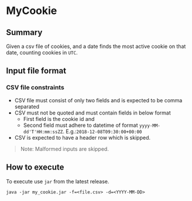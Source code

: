 # MyCookie

## Summary

Given a csv file of cookies, and a date finds the most active cookie on that date, counting cookies in `UTC`.

## Input file format
### CSV file constraints
* CSV file must consist of only two fields and is expected to be comma separated 
* CSV must not be quoted and must contain fields in below format
    * First field is the cookie id and 
    * Second field must adhere to datetime of format `yyyy-MM-dd'T'HH:mm:ssZZ`. E.g.:`2018-12-08T09:30:00+00:00` 
* CSV is expected to have a header row which is skipped.

> Note: Malformed inputs are skipped.

## How to execute
To execute use `jar` from the latest release.

```shell
java -jar my_cookie.jar -f=<file.csv> -d=<YYYY-MM-DD>
```
